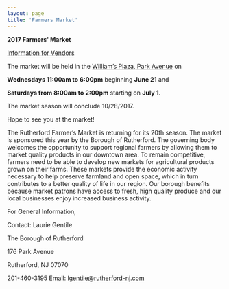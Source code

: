 ```yaml
---
layout: page
title: 'Farmers Market'
---
```


**2017 Farmers' Market**          

[Information for Vendors](./vendor-info/)

The market will be held in the [William’s Plaza, Park Avenue](https://www.google.com/maps/place/Williams+Plaza,+Rutherford,+NJ+07070/@40.8271096,-74.1058149,17z/data=!3m1!4b1!4m5!3m4!1s0x89c2f8be86aab01b:0x4d209f0d72ed5216!8m2!3d40.8271096!4d-74.1036209) on 

**Wednesdays 11:00am to 6:00pm** beginning **June 21** and 

**Saturdays from 8:00am to 2:00pm** starting on **July 1**. 

The market season will conclude 10/28/2017.
 
 
Hope to see you at the market!

The Rutherford Farmer’s Market is returning for its 20th season. The market is sponsored this year by the Borough of Rutherford. The governing body welcomes the opportunity to support regional farmers by allowing them to market quality products in our downtown area.  To remain competitive, farmers need to be able to develop new markets for agricultural products grown on their farms. These markets provide the economic activity necessary to help preserve farmland and open space, which in turn contributes to a better quality of life in our region.  Our borough benefits because market patrons have access to fresh, high quality produce and our local businesses enjoy increased business activity.


For General Information,

Contact: Laurie Gentile

The Borough of Rutherford

176 Park Avenue

Rutherford, NJ 07070

201-460-3195     Email: lgentile@rutherford-nj.com
